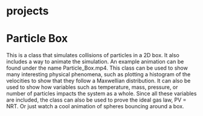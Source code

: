 # projects

# Particle Box
This is a class that simulates collisions of particles in a 2D box. It also includes a way to animate the simulation.
An example animation can be found under the name Particle_Box.mp4.
This class can be used to show many interesting physical phenomena, such as plotting a histogram of the velocities
to show that they follow a Maxwellian distribution. It can also be used to show how variables such as temperature,
mass, pressure, or number of particles impacts the system as a whole. Since all these variables are included, the class
can also be used to prove the ideal gas law, PV = NRT. Or just watch a cool animation of spheres bouncing around a box.
